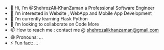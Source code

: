 - 👋 Hi, I’m @ShehrozAli-KhanZaman a Professional Software Engineer
- 👀 I’m interested in Website , WebApp and Mobile App Development
- 🌱 I’m currently learning Flask Python
- 💞️ I’m looking to collaborate on Code More
- 📫 How to reach me : contact me @ shehrozalikhanzaman@gmail.com
- 😄 Pronouns: ... 
- ⚡ Fun fact: ...

<!---
ShehrozAli-KhanZaman/ShehrozAli-KhanZaman is a ✨ special ✨ repository because its `README.md` (this file) appears on your GitHub profile.
You can click the Preview link to take a look at your changes.
--->
